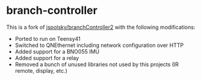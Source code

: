 branch-controller
================

This is a fork of [jspolsky/branchController2](https://github.com/jspolsky/branchController2) with the following modifications:

* Ported to run on Teensy41
* Switched to QNEthernet including network configuration over HTTP
* Added support for a BNO055 IMU
* Added support for a relay
* Removed a bunch of unused libraries not used by this projects (IR remote, display, etc.)

